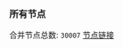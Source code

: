 ### 所有节点
合并节点总数: `30007`
[节点链接](https://github.com/qjlxg/586/raw/refs/heads/master/sub/sub_merge_base64.txt)


